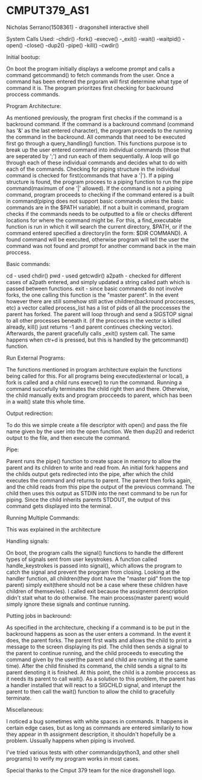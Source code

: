 # CMPUT379_AS1
Nicholas Serrano(1508361) - dragonshell interactive shell

System Calls Used:
-chdir()
-fork()
-execve()
-_exit()
-wait()
-waitpid()
-open()
-close()
-dup2()
-pipe()
-kill()
-cwdir()

Initial bootup:

On boot the program initially displays a welcome prompt and calls a command
getcommand() to fetch commands from the user. Once a command has been entered
the prgoram will first determine what type of command it is. The program prioritzes
first checking for backround proccess commands. 

Program Architecture:

As mentioned previously, the program first checks if the command is a backround command. 
If the command is a backround command (command has '&' as the last entered character),
the program proceeds to the running the command in the backround. All commands that
need to be executed first go through a query_handling() function. This functions purpose
is to break up the user entered command into individual commands (those that are seperated by ';')
and run each of them sequentially. A loop will go through each of these individual commands and decides
what to do with each of the commands. Checking for piping structure in the individual command is checked 
for first(commands that have a '|'). If a piping structure is found, the program procees to a piping
function to run the pipe command(maximum of one '|' allowed). If the command is not a piping command, 
program proceeds to checking if the command entered is a built in command(piping does not support basic
commands unless the basic commands are in the $PATH variable). If not a built in command, program
checks if the commands needs to be outputted to a file or checks different locations for where the
command might be. For this, a find_executable function is run in which it will search the current directory,
$PATH, or if the command entered specified a directory(in the form: $DIR COMMAND). A found command will
be executed, otherwise program will tell the user the command was not found and prompt for another command
back in the main proccess.

Basic commands:

cd - used chdir()
pwd - used getcwdir()
a2path - checked for different cases of a2path entered, and simply updated a string called path which is passed
between functions.
exit - since basic commands do not involve forks, the one calling this function is the "master parent". In
the event however there are still somehow still active children(backround proccesses, etc) a vector called 
process_list has a list of pids of all the proccesses the parent has forked. The parent will loop through and send a 
SIGSTOP signal to all other processes beneath it. (if the proccess in the vector is killed already, kill() just returns -1 and 
parent continues checking vector). Afterwards, the parent gracefully calls _exit() system call. The same happens when 
ctr+d is pressed, but this is handled by the getcommand() function.

Run External Programs:

The functions mentioned in program architecture explain the functions being called for this. For all programs
being executed(external or local), a fork is called and a child runs execve() to run the command. Running
a command succefully terminates the child right then and there. Otherwise, the child manually exits and program 
procceeds to parent, which has been in a wait() state this whole time. 

Output redirection:

To do this we simple create a file descriptor with open() and pass the file name given by the user
into the open function. We then dup2() and rederict output to the file, and then execute the command.

Pipe:

Parent runs the pipe() function to create space in memory to allow the parent and its children to write and read
from. An initial fork happens and the childs output gets redirected into the pipe, after which the child executes the command
and returns to parent. The parent then forks again, and the child reads from this pipe the output of the previous command.
The child then uses this output as STDIN into the next command to be run for piping. Since the child inherits parents 
STDOUT, the output of this command gets displayed into the terminal.

Running Multiple Commands:

This was explained in the architecture

Handling signals:

On boot, the program calls the signal() functions to handle the different types of signals sent from user keystrokes. 
A function called handle_keystrokes is passed into signal(), which allows the program to catch the signal and prevent
the program from closing. Looking at the handler function, all children(they dont have the "master pid" from the top parent) simply 
exit(there should not be a case where these children have children of themsevles). I called exit because the assignemnt description didn't
stait what to do otherwise. The main process(master parent) would simply ignore these signals and continue running.

Putting jobs in backround:

As specified in the architecture, checking if a command is to be put in the backround happens as soon as the user enters a command. In the 
event it does, the parent forks. The parent first waits and allows the child to print a message to the screen displaying its pid. The 
child then sends a signal to the parent to continue running, and the child proceeds to executing the command given by the user(the parent and
child are running at the same time). After the child finished its command, the child sends a signal to its parent denoting it is finished. At
this point, the child is a zombie proccess as it needs its parent to call wait(). As a solution to this problem, the parent has a handler installed
that will react to a SIGCHLD signal, and interupt the parent to then call the wait() function to allow the child to gracefully terminate.

Miscellaneous:

I noticed a bug sometimes with white spaces in commands. It happens in certain edge cases, but as long as commands are entered similarily to 
how they appear in th assignment description, it shouldn't hopefully be a problem. Ussually happens when piping is involved.

I've tried various tests with other commands(python3, and other shell programs) to verify my program works in most cases.

Special thanks to the Cmput 379 team for the nice dragonshell logo.






